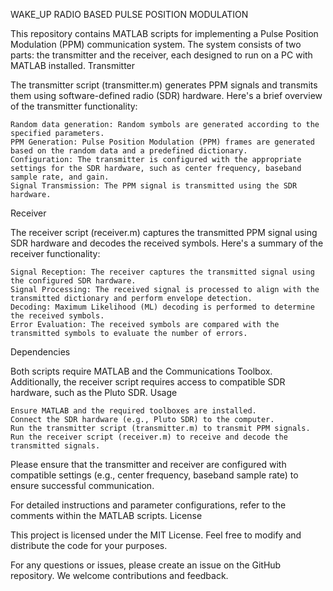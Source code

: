 WAKE_UP RADIO BASED PULSE POSITION MODULATION

This repository contains MATLAB scripts for implementing a Pulse Position Modulation (PPM) communication system. The system consists of two parts: the transmitter and the receiver, each designed to run on a PC with MATLAB installed.
Transmitter

The transmitter script (transmitter.m) generates PPM signals and transmits them using software-defined radio (SDR) hardware. Here's a brief overview of the transmitter functionality:

    Random data generation: Random symbols are generated according to the specified parameters.
    PPM Generation: Pulse Position Modulation (PPM) frames are generated based on the random data and a predefined dictionary.
    Configuration: The transmitter is configured with the appropriate settings for the SDR hardware, such as center frequency, baseband sample rate, and gain.
    Signal Transmission: The PPM signal is transmitted using the SDR hardware.

Receiver

The receiver script (receiver.m) captures the transmitted PPM signal using SDR hardware and decodes the received symbols. Here's a summary of the receiver functionality:

    Signal Reception: The receiver captures the transmitted signal using the configured SDR hardware.
    Signal Processing: The received signal is processed to align with the transmitted dictionary and perform envelope detection.
    Decoding: Maximum Likelihood (ML) decoding is performed to determine the received symbols.
    Error Evaluation: The received symbols are compared with the transmitted symbols to evaluate the number of errors.

Dependencies

Both scripts require MATLAB and the Communications Toolbox. Additionally, the receiver script requires access to compatible SDR hardware, such as the Pluto SDR.
Usage

    Ensure MATLAB and the required toolboxes are installed.
    Connect the SDR hardware (e.g., Pluto SDR) to the computer.
    Run the transmitter script (transmitter.m) to transmit PPM signals.
    Run the receiver script (receiver.m) to receive and decode the transmitted signals.

Please ensure that the transmitter and receiver are configured with compatible settings (e.g., center frequency, baseband sample rate) to ensure successful communication.

For detailed instructions and parameter configurations, refer to the comments within the MATLAB scripts.
License

This project is licensed under the MIT License. Feel free to modify and distribute the code for your purposes.

For any questions or issues, please create an issue on the GitHub repository. We welcome contributions and feedback.